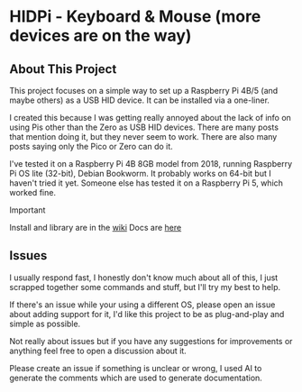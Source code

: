 # HIDPi - Keyboard & Mouse (more devices are on the way)
## About This Project
This project focuses on a simple way to set up a Raspberry Pi 4B/5 (and maybe others) as a USB HID device. It can be installed via a one-liner.

I created this because I was getting really annoyed about the lack of info on using Pis other than the Zero as USB HID devices. There are many posts that mention doing it, but they never seem to work. There are also many posts saying only the Pico or Zero can do it.

I've tested it on a Raspberry Pi 4B 8GB model from 2018, running Raspberry Pi OS lite (32-bit), Debian Bookworm. It probably works on 64-bit but I haven't tried it yet. Someone else has tested it on a Raspberry Pi 5, which worked fine.

> [!IMPORTANT]
> Install and library are in the [wiki](https://github.com/MohammadrezaRah/simulate-raspberry-4-5--to-keyboar/wiki/install)
> Docs are [here](https://rikka-chunibyo.github.io/hidpi-docs/hidpi.html)

## Issues
I usually respond fast, I honestly don't know much about all of this, I just scrapped together some commands and stuff, but I'll try my best to help. 

If there's an issue while your using a different OS, please open an issue about adding support for it, I'd like this project to be as plug-and-play and simple as possible.

Not really about issues but if you have any suggestions for improvements or anything feel free to open a discussion about it.

Please create an issue if something is unclear or wrong, I used AI to generate the comments which are used to generate documentation.
